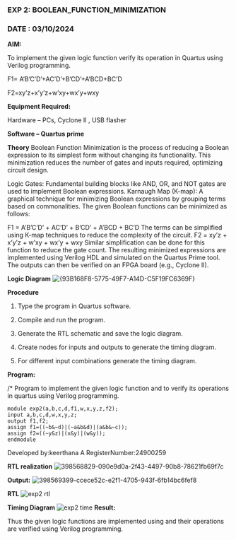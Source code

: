 ### EXP 2: BOOLEAN_FUNCTION_MINIMIZATION
### DATE : 03/10/2024
**AIM:**

To implement the given logic function verify its operation in Quartus using Verilog programming.

F1= A’B’C’D’+AC’D’+B’CD’+A’BCD+BC’D 

F2=xy’z+x’y’z+w’xy+wx’y+wxy

**Equipment Required:**

Hardware – PCs, Cyclone II , USB flasher

**Software – Quartus prime**

**Theory**
Boolean Function Minimization is the process of reducing a Boolean expression to its simplest form without changing its functionality. This minimization reduces the number of gates and inputs required, optimizing circuit design.

Logic Gates: Fundamental building blocks like AND, OR, and NOT gates are used to implement Boolean expressions. Karnaugh Map (K-map): A graphical technique for minimizing Boolean expressions by grouping terms based on commonalities. The given Boolean functions can be minimized as follows:

F1 = A’B’C’D’ + AC’D’ + B’CD’ + A’BCD + BC’D The terms can be simplified using K-map techniques to reduce the complexity of the circuit. F2 = xy’z + x’y’z + w’xy + wx’y + wxy Similar simplification can be done for this function to reduce the gate count. The resulting minimized expressions are implemented using Verilog HDL and simulated on the Quartus Prime tool. The outputs can then be verified on an FPGA board (e.g., Cyclone II).

**Logic Diagram**
![{93B168F8-5775-49F7-A14D-C5F19FC6369F}](https://github.com/user-attachments/assets/5d0cdb8f-1b0b-437b-81e9-9ecc9fde6a7d)

**Procedure**

1.	Type the program in Quartus software.

2.	Compile and run the program.

3.	Generate the RTL schematic and save the logic diagram.

4.	Create nodes for inputs and outputs to generate the timing diagram.

5.	For different input combinations generate the timing diagram.


**Program:**

/* Program to implement the given logic function and to verify its operations in quartus using Verilog programming. 
```
module exp2(a,b,c,d,f1,w,x,y,z,f2);
input a,b,c,d,w,x,y,z;
output f1,f2;
assign f1=((~b&~d)|(~a&b&d)|(a&b&~c));
assign f2=((~y&z)|(x&y)|(w&y));
endmodule
```

Developed by:keerthana A  RegisterNumber:24900259


**RTL realization**
![398568829-090e9d0a-2f43-4497-90b8-78621fb69f7c](https://github.com/user-attachments/assets/c1109d0b-41ca-4d11-95ab-5f34fd02bdf9)

**Output:**
![398569399-ccece52c-e2f1-4705-943f-6fb14bc6fef8](https://github.com/user-attachments/assets/1f39845c-847f-4ebc-bbf7-f99b7c54030d)

**RTL**
![exp2 rtl](https://github.com/user-attachments/assets/41683677-0d0f-4fc7-9f0a-e55d50dc1f50)

**Timing Diagram**
![exp2 time](https://github.com/user-attachments/assets/6f96abe4-7de6-4fe7-aabc-6501c574fe12)
**Result:**

Thus the given logic functions are implemented using and their operations are verified using Verilog programming.

